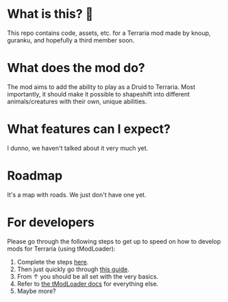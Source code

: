 # What is this? 🤔
This repo contains code, assets, etc. for a Terraria mod made by knoup, guranku, and hopefully a third member soon. 

# What does the mod do?
The mod aims to add the ability to play as a Druid to Terraria. Most importantly, it should make it possible to shapeshift into different animals/creatures with their own, unique abilities.

# What features can I expect?
I dunno, we haven't talked about it very much yet. 

# Roadmap
It's a map with roads. We just don't have one yet.

# For developers
Please go through the following steps to get up to speed on how to develop mods for Terraria (using tModLoader):
1. Complete the steps [here](https://github.com/tModLoader/tModLoader/wiki/tModLoader-guide-for-developers). 
2. Then just quickly go through [this guide]( https://github.com/tModLoader/tModLoader/wiki/Basic-tModLoader-Modding-Guide).
3. From ↑ you should be all set with the very basics.
4. Refer to [the tModLoader docs](http://docs.tmodloader.net/docs/stable/annotated.html) for everything else.
5. Maybe more?
